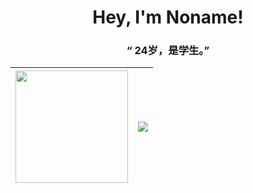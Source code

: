 <!--
**zhtsu/zhtsu** is a ✨ _special_ ✨ repository because its `README.md` (this file) appears on your GitHub profile.

Here are some ideas to get you started:

- 🔭 I’m currently working on ...
- 🌱 I’m currently learning ...
- 👯 I’m looking to collaborate on ...
- 🤔 I’m looking for help with ...
- 💬 Ask me about ...
- 📫 How to reach me: ...
- 😄 Pronouns: ...
- ⚡ Fun fact: ...
-->

<h1 align="center">
  Hey, I'm Noname!
</h1>
<h3 align="center">“ 24岁，是学生。”</h3>

<div align="center">
  
| <a href="https://octodex.github.com/"><img src="https://octodex.github.com/images/surftocat.png" width="180" height="180" ></a> | [![](https://github-readme-stats.vercel.app/api?username=zhtsu&show_icons=true&theme=default&hide_border=true&hide_title=true)](https://github.com/anuraghazra/github-readme-stats) |
| ------------- | ------------- |
  
</div>


